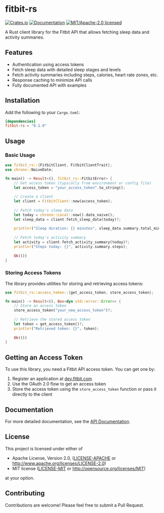 # fitbit-rs

[![Crates.io](https://img.shields.io/crates/v/fitbit-rs.svg)](https://crates.io/crates/fitbit-rs)
[![Documentation](https://docs.rs/fitbit-rs/badge.svg)](https://docs.rs/fitbit-rs)
[![MIT/Apache-2.0 licensed](https://img.shields.io/crates/l/fitbit-rs.svg)](./LICENSE)

A Rust client library for the Fitbit API that allows fetching sleep data and activity summaries.

## Features

- Authentication using access tokens
- Fetch sleep data with detailed sleep stages and levels
- Fetch activity summaries including steps, calories, heart rate zones, etc.
- Response caching to minimize API calls
- Fully documented API with examples

## Installation

Add the following to your `Cargo.toml`:

```toml
[dependencies]
fitbit-rs = "0.1.0"
```

## Usage

### Basic Usage

```rust
use fitbit_rs::{FitbitClient, FitbitClientTrait};
use chrono::NaiveDate;

fn main() -> Result<(), fitbit_rs::FitbitError> {
    // Get access token (typically from environment or config file)
    let access_token = "your_access_token".to_string();
    
    // Create a client
    let client = FitbitClient::new(access_token);
    
    // Fetch today's sleep data
    let today = chrono::Local::now().date_naive();
    let sleep_data = client.fetch_sleep_data(today)?;
    
    println!("Sleep duration: {} minutes", sleep_data.summary.total_minutes_asleep);
    
    // Fetch today's activity summary
    let activity = client.fetch_activity_summary(today)?;
    println!("Steps today: {}", activity.summary.steps);
    
    Ok(())
}
```

### Storing Access Tokens

The library provides utilities for storing and retrieving access tokens:

```rust
use fitbit_rs::access_token::{get_access_token, store_access_token};

fn main() -> Result<(), Box<dyn std::error::Error>> {
    // Store an access token
    store_access_token("your_new_access_token")?;
    
    // Retrieve the stored access token
    let token = get_access_token()?;
    println!("Retrieved token: {}", token);
    
    Ok(())
}
```

## Getting an Access Token

To use this library, you need a Fitbit API access token. You can get one by:

1. Register an application at [dev.fitbit.com](https://dev.fitbit.com/apps/new)
2. Use the OAuth 2.0 flow to get an access token
3. Store the access token using the `store_access_token` function or pass it directly to the client

## Documentation

For more detailed documentation, see the [API Documentation](https://docs.rs/fitbit-rs).

## License

This project is licensed under either of

- Apache License, Version 2.0, ([LICENSE-APACHE](LICENSE-APACHE) or http://www.apache.org/licenses/LICENSE-2.0)
- MIT license ([LICENSE-MIT](LICENSE-MIT) or http://opensource.org/licenses/MIT)

at your option.

## Contributing

Contributions are welcome! Please feel free to submit a Pull Request.